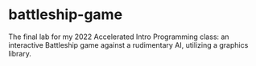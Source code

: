 # battleship-game
The final lab for my 2022 Accelerated Intro Programming class: an interactive Battleship game against a rudimentary AI, utilizing a graphics library.
